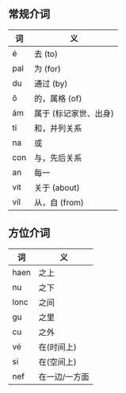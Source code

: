 
## 常规介词
| 词   | 义            |
| --- | ------------ |
| é   | 去 (to)       |
| pal | 为 (for)      |
| du  | 通过 (by)      |
| ô   | 的，属格 (of)    |
| ám  | 属于 (标记家世、出身) |
| ti  | 和，并列关系       |
| na  | 或            |
| con | 与，先后关系       |
| an  | 每一           |
| vit | 关于 (about)   |
| víl | 从，自 (from)   |

## 方位介词
| 词    | 义       |
| ---- | ------- |
| haen | 之上      |
| nu   | 之下      |
| lonc | 之间      |
| gu   | 之里      |
| cu   | 之外      |
| vé   | 在(时间上)  |
| si   | 在(空间上)  |
| nef  | 在一边/一方面 |
